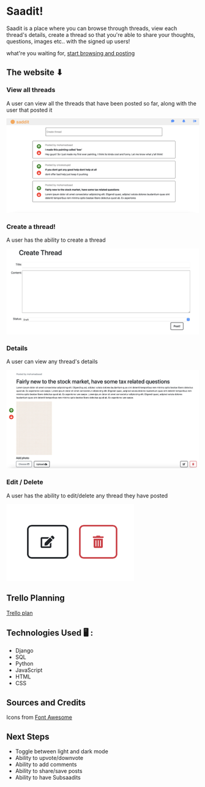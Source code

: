 # Saadit!


Saadit is a place where you can browse through threads, view each thread's details, create a thread so that you're able to share your thoughts, questions, images etc..  with the signed up users!



 what're you waiting for, [start browsing and posting](https://saadit.herokuapp.com)  


## The website ⬇

### View all threads
 A user can view all the threads that have been posted so far, along with the user that posted it

 !["Posts"](posts.png)

### Create a thread!
 A user has the ability to create a thread

 !["Create"](create.png)

### Details
 A user can view any thread's details

 !["Details"](details.png)

### Edit / Delete
A user has the ability to edit/delete any thread they have posted

 !["Edit"](edit.png)




## Trello Planning
 [Trello plan](https://trello.com/b/qBnLFLwC/unit-3-project)

## Technologies Used 🖥 :
* Django
* SQL
* Python
* JavaScript
* HTML
* CSS

 ## Sources and Credits
Icons from [Font Awesome](https://fontawesome.com)  


 ## Next Steps
 * Toggle between light and dark mode
 * Ability to upvote/downvote
 * Ability to add comments
 * Ability to share/save posts
 * Ability to have Subsaadits
